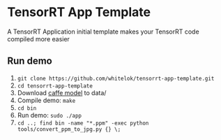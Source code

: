 # TensorRT App Template

A TensorRT Application initial template makes your TensorRT code compiled more easier

## Run demo

 1. ```git clone https://github.com/whitelok/tensorrt-app-template.git```
 2. ```cd tensorrt-app-template```
 3. Download [caffe model](https://drive.google.com/open?id=1u0ZQamWEm_FYqPuzPqw9oWERj0PJCY1x) to data/
 4. Compile demo: ```make```
 5. ```cd bin```
 6. Run demo: ```sudo ./app```
 7. ```cd ..; find bin -name "*.ppm" -exec python tools/convert_ppm_to_jpg.py {} \;``` 
 

